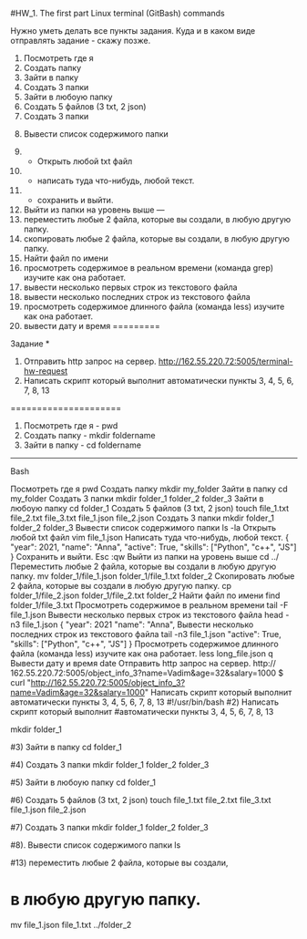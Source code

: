 #HW_1. The first part
Linux terminal (GitBash) commands

Нужно уметь делать все пункты задания.
Куда и в каком виде отправлять задание - скажу позже.

1) Посмотреть где я
2) Создать папку
3) Зайти в папку
4) Создать 3 папки
5) Зайти в любоую папку
6) Создать 5 файлов (3 txt, 2 json)
7) Создать 3 папки
8. Вывести список содержимого папки
9) + Открыть любой txt файл
10) + написать туда что-нибудь, любой текст.
11) + сохранить и выйти.
12) Выйти из папки на уровень выше
—
13) переместить любые 2 файла, которые вы создали, в любую другую папку.
14) скопировать любые 2 файла, которые вы создали, в любую другую папку.
15) Найти файл по имени
16) просмотреть содержимое в реальном времени (команда grep) изучите как она работает.
17) вывести несколько первых строк из текстового файла
18) вывести несколько последних строк из текстового файла
19) просмотреть содержимое длинного файла (команда less) изучите как она работает.
20) вывести дату и время
=========

Задание *
1) Отправить http запрос на сервер.
http://162.55.220.72:5005/terminal-hw-request
2) Написать скрипт который выполнит автоматически пункты 3, 4, 5, 6, 7, 8, 13

=====================
1) Посмотреть где я - pwd
2) Создать папку - mkdir foldername
3) Зайти в папку - cd foldername

___

Bash

Посмотреть где я
pwd
Создать папку
mkdir my_folder
Зайти в папку
cd my_folder
Создать 3 папки
mkdir folder_1 folder_2 folder_3
Зайти в любоую папку
cd folder_1
Создать 5 файлов (3 txt, 2 json)
touch file_1.txt file_2.txt file_3.txt file_1.json file_2.json
Создать 3 папки
mkdir folder_1 folder_2 folder_3
Вывести список содержимого папки
ls -la
Открыть любой txt файл
vim file_1.json
Написать туда что-нибудь, любой текст.
{
        "year":         2021,
        "name":         "Anna",
        "active":       True,
        "skills":       ["Python", "c++", "JS"]
}
Сохранить и выйти.
Esc
:qw
Выйти из папки на уровень выше
cd ../
Переместить любые 2 файла, которые вы создали в любую другую папку.
mv folder_1/file_1.json folder_1/file_1.txt folder_2
Скопировать любые 2 файла, которые вы создали в любую другую папку.
cp folder_1/file_2.json folder_1/file_2.txt folder_2
Найти файл по имени
find folder_1/file_3.txt
Просмотреть содержимое в реальном времени
tail -F file_1.json
Вывести несколько первых строк из текстового файла
head -n3 file_1.json
{
	"year":		2021
	"name": 	"Anna",
Вывести несколько последних строк из текстового файла
tail -n3 file_1.json
	"active": 	True,
	"skills":	["Python", "c++", "JS"]
}
Просмотреть содержимое длинного файла (команда less) изучите как она работает.
less long_file.json
q
Вывести дату и время
date
Отправить http запрос на сервер. http:// 162.55.220.72:5005/object_info_3?name=Vadim&age=32&salary=1000
$ curl "http://162.55.220.72:5005/object_info_3?name=Vadim&age=32&salary=1000"
Написать скрипт который выполнит автоматически пункты 3, 4, 5, 6, 7, 8, 13
#!/usr/bin/bash
#2) Написать скрипт который выполнит
#автоматически пункты 3, 4, 5, 6, 7, 8, 13

mkdir folder_1

#3) Зайти в папку
cd folder_1

#4) Создать 3 папки
mkdir folder_1 folder_2 folder_3

#5) Зайти в любоую папку
cd folder_1

#6) Создать 5 файлов (3 txt, 2 json)
touch file_1.txt file_2.txt file_3.txt file_1.json file_2.json

#7) Создать 3 папки
mkdir folder_1 folder_2 folder_3

#8). Вывести список содержимого папки
ls

#13) переместить любые 2 файла, которые вы создали,
#	 в любую другую папку.
mv file_1.json file_1.txt ../folder_2
